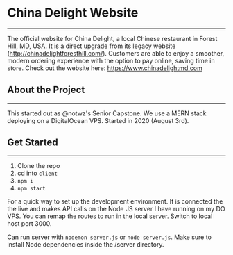 # China Delight Website

*** 

The official website for China Delight, a local Chinese restaurant in Forest Hill, MD, USA. It is a direct upgrade from its legacy website (http://chinadelightforesthill.com/). Customers are able to enjoy a smoother, modern ordering experience with the option to pay online, saving time in store. Check out the website here: https://www.chinadelightmd.com 

## About the Project 

*** 

This started out as @notwz's Senior Capstone. We use a MERN stack deploying on a DigitalOcean VPS. Started in 2020 (August 3rd). 

## Get Started 

*** 

1. Clone the repo 
2. cd into `client` 
3. `npm i` 
4. `npm start` 

For a quick way to set up the development environment. It is connected the the live and makes API calls on the Node JS server I have running on my DO VPS. You can remap the routes to run in the local server. Switch to local host port 3000. 

Can run server with `nodemon server.js` or `node server.js`. Make sure to install Node dependencies inside the /server directory. 
